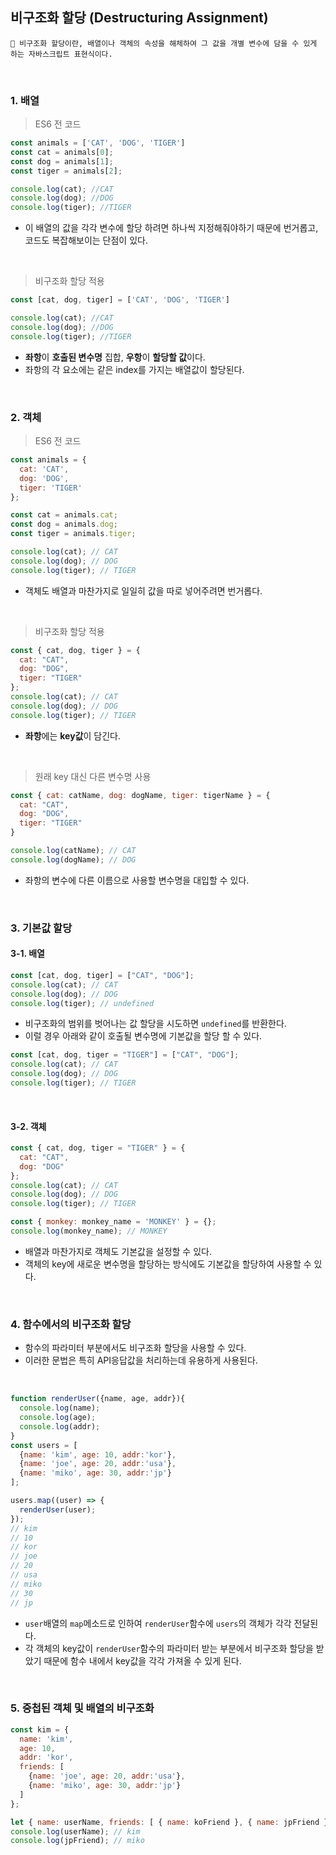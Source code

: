 ## 비구조화 할당 (Destructuring Assignment)
``` 
📌 비구조화 할당이란, 배열이나 객체의 속성을 해체하여 그 값을 개별 변수에 담을 수 있게 하는 자바스크립트 표현식이다.
```

<br>

### 1. 배열
> ES6 전 코드
```javascript
const animals = ['CAT', 'DOG', 'TIGER']
const cat = animals[0];
const dog = animals[1];
const tiger = animals[2];

console.log(cat); //CAT 
console.log(dog); //DOG 
console.log(tiger); //TIGER

```
- 이 배열의 값을 각각 변수에 할당 하려면 하나씩 지정해줘야하기 때문에 번거롭고, 코드도 복잡해보이는 단점이 있다.

<br> 

> 비구조화 할당 적용 
```javascript
const [cat, dog, tiger] = ['CAT', 'DOG', 'TIGER']

console.log(cat); //CAT 
console.log(dog); //DOG 
console.log(tiger); //TIGER

```
- **좌항**이 **호출된 변수명** 집합, **우항**이 **할당할 값**이다. 
- 좌항의 각 요소에는 같은 index를 가지는 배열값이 할당된다.

<br>

### 2. 객체
> ES6 전 코드
```javascript
const animals = {
  cat: 'CAT',
  dog: 'DOG',
  tiger: 'TIGER'
};

const cat = animals.cat;
const dog = animals.dog;
const tiger = animals.tiger;

console.log(cat); // CAT
console.log(dog); // DOG
console.log(tiger); // TIGER

```
- 객체도 배열과 마찬가지로 일일히 값을 따로 넣어주려면 번거롭다.

<br>

> 비구조화 할당 적용 
```javascript
const { cat, dog, tiger } = {
  cat: "CAT",
  dog: "DOG",
  tiger: "TIGER"
};
console.log(cat); // CAT
console.log(dog); // DOG
console.log(tiger); // TIGER

```
- **좌항**에는 **key값**이 담긴다. 

<br>

> 원래 key 대신 다른 변수명 사용
```javascript
const { cat: catName, dog: dogName, tiger: tigerName } = {
  cat: "CAT",
  dog: "DOG",
  tiger: "TIGER"
}

console.log(catName); // CAT
console.log(dogName); // DOG

```
- 좌항의 변수에 다른 이름으로 사용할 변수명을 대입할 수 있다.

<br>

### 3. 기본값 할당
#### 3-1. 배열
```javascript
const [cat, dog, tiger] = ["CAT", "DOG"];
console.log(cat); // CAT
console.log(dog); // DOG
console.log(tiger); // undefined

```
- 비구조화의 범위를 벗어나는 값 할당을 시도하면 ```undefined```를 반환한다.
- 이럴 경우 아래와 같이 호출될 변수명에 기본값을 할당 할 수 있다.

```javascript
const [cat, dog, tiger = "TIGER"] = ["CAT", "DOG"];
console.log(cat); // CAT
console.log(dog); // DOG
console.log(tiger); // TIGER

```

<br> 

#### 3-2. 객체
```javascript
const { cat, dog, tiger = "TIGER" } = {
  cat: "CAT",
  dog: "DOG"
};
console.log(cat); // CAT
console.log(dog); // DOG
console.log(tiger); // TIGER

```

```javascript
const { monkey: monkey_name = 'MONKEY' } = {};
console.log(monkey_name); // MONKEY

```

- 배열과 마찬가지로 객체도 기본값을 설정할 수 있다. 
- 객체의 key에 새로운 변수명을 할당하는 방식에도 기본값을 할당하여 사용할 수 있다. 

<br>

### 4. 함수에서의 비구조화 할당
- 함수의 파라미터 부분에서도 비구조화 할당을 사용할 수 있다. 
- 이러한 문법은 특히 API응답값을 처리하는데 유용하게 사용된다.

<br>

```javascript
function renderUser({name, age, addr}){
  console.log(name);
  console.log(age);
  console.log(addr);
}
const users = [
  {name: 'kim', age: 10, addr:'kor'},
  {name: 'joe', age: 20, addr:'usa'},
  {name: 'miko', age: 30, addr:'jp'}
];

users.map((user) => {
  renderUser(user);
});
// kim
// 10
// kor
// joe
// 20
// usa
// miko
// 30
// jp

```
- ```user```배열의  ```map```메소드로 인하여 ```renderUser```함수에 ```users```의 객체가 각각 전달된다.
- 각 객체의 key값이  ```renderUser```함수의 파라미터 받는 부분에서 비구조화 할당을 받았기 때문에 함수 내에서 key값을 각각 가져올 수 있게 된다.

<br>

### 5. 중첩된 객체 및 배열의 비구조화
```javascript
const kim = {
  name: 'kim',
  age: 10,
  addr: 'kor',
  friends: [
    {name: 'joe', age: 20, addr:'usa'},
    {name: 'miko', age: 30, addr:'jp'}
  ]
};

let { name: userName, friends: [ { name: koFriend }, { name: jpFriend }] } = kim;
console.log(userName); // kim
console.log(jpFriend); // miko

```


